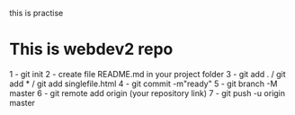 this is practise
# This is webdev2 repo


1 - git init 
2 - create file README.md in your project folder
3 - git add . / git add * / git add singlefile.html
4 - git commit -m"ready"
5 - git branch -M master
6 - git remote add origin (your repository link)
7 - git push -u origin master


